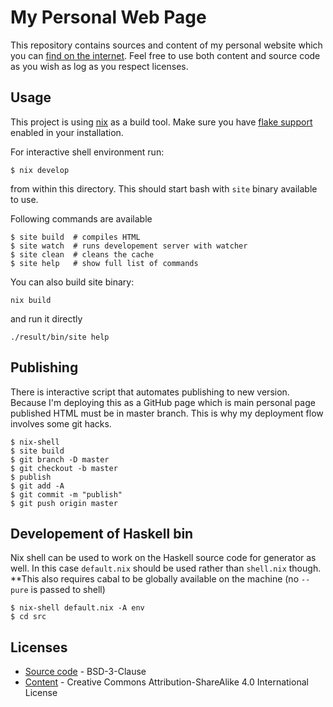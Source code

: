 # My Personal Web Page

This repository contains sources and content of my personal website which you can [find on the internet](https://turbomack.github.io/).
Feel free to use both content and source code as you wish as log as you respect licenses.

## Usage

This project is using [nix](https://nixos.org/nix/) as a build tool.
Make sure you have [flake support](https://nixos.wiki/wiki/flakes) enabled in your installation.

For interactive shell environment run:

```
$ nix develop
```

from within this directory. This should start bash with `site` binary available to use.

Following commands are available

```
$ site build  # compiles HTML
$ site watch  # runs developement server with watcher
$ site clean  # cleans the cache
$ site help   # show full list of commands
```

You can also build site binary:

```
nix build
```

and run it directly

```
./result/bin/site help
```


## Publishing

There is interactive script that automates publishing to new version.
Because I'm deploying this as a GitHub page which is main personal page
published HTML must be in master branch. This is why my deployment flow involves some git hacks.


```
$ nix-shell
$ site build
$ git branch -D master
$ git checkout -b master
$ publish
$ git add -A
$ git commit -m "publish"
$ git push origin master
```

## Developement of Haskell bin

Nix shell can be used to work on the Haskell source code for generator as well.
In this case `default.nix` should be used rather than `shell.nix` though.
**This also requires cabal to be globally available on the machine (no `--pure` is passed to shell)

```
$ nix-shell default.nix -A env
$ cd src
```

## Licenses

- [Source code](LICENSE) - BSD-3-Clause
- [Content](posts/LICENSE) - Creative Commons Attribution-ShareAlike 4.0 International License
